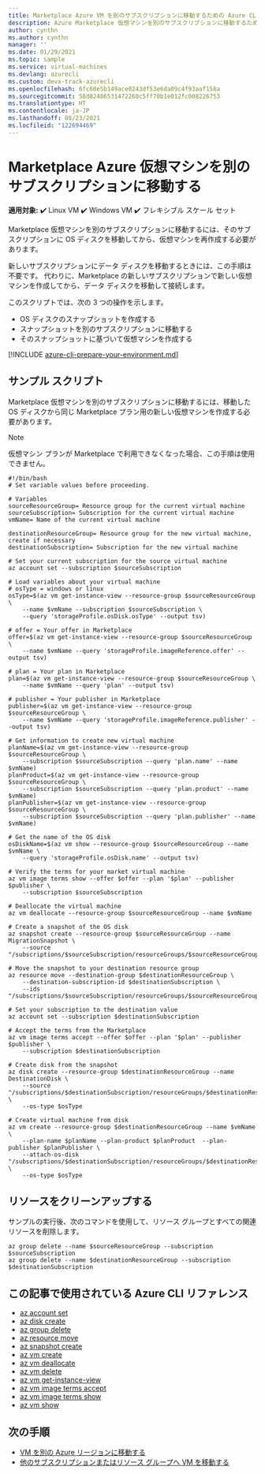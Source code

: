 ```yaml
---
title: Marketplace Azure VM を別のサブスクリプションに移動するための Azure CLI サンプル
description: Azure Marketplace 仮想マシンを別のサブスクリプションに移動するための Azure CLI サンプル。
author: cynthn
ms.author: cynthn
manager: ''
ms.date: 01/29/2021
ms.topic: sample
ms.service: virtual-machines
ms.devlang: azurecli
ms.custom: devx-track-azurecli
ms.openlocfilehash: 6fc60e5b149ace0243df53e6da09c4f93aaf158a
ms.sourcegitcommit: 58d82486531472268c5ff70b1e012fc008226753
ms.translationtype: HT
ms.contentlocale: ja-JP
ms.lasthandoff: 08/23/2021
ms.locfileid: "122694469"
---
```

# <a name="move-a-marketplace-azure-virtual-machine-to-another-subscription"></a>Marketplace Azure 仮想マシンを別のサブスクリプションに移動する

**適用対象:** :heavy_check_mark: Linux VM :heavy_check_mark: Windows VM :heavy_check_mark: フレキシブル スケール セット

Marketplace 仮想マシンを別のサブスクリプションに移動するには、そのサブスクリプションに OS ディスクを移動してから、仮想マシンを再作成する必要があります。

新しいサブスクリプションにデータ ディスクを移動するときには、この手順は不要です。 代わりに、Marketplace の新しいサブスクリプションで新しい仮想マシンを作成してから、データ ディスクを移動して接続します。

このスクリプトでは、次の 3 つの操作を示します。

- OS ディスクのスナップショットを作成する
- スナップショットを別のサブスクリプションに移動する
- そのスナップショットに基づいて仮想マシンを作成する

[!INCLUDE [azure-cli-prepare-your-environment.md](../../includes/azure-cli-prepare-your-environment.md)]

## <a name="sample-script"></a>サンプル スクリプト

Marketplace 仮想マシンを別のサブスクリプションに移動するには、移動した OS ディスクから同じ Marketplace プラン用の新しい仮想マシンを作成する必要があります。

> [!NOTE]
> 仮想マシン プランが Marketplace で利用できなくなった場合、この手順は使用できません。

```azurecli
#!/bin/bash
# Set variable values before proceeding. 

# Variables
sourceResourceGroup= Resource group for the current virtual machine
sourceSubscription= Subscription for the current virtual machine
vmName= Name of the current virtual machine

destinationResourceGroup= Resource group for the new virtual machine, create if necessary
destinationSubscription= Subscription for the new virtual machine

# Set your current subscription for the source virtual machine
az account set --subscription $sourceSubscription

# Load variables about your virtual machine
# osType = windows or linux
osType=$(az vm get-instance-view --resource-group $sourceResourceGroup \
    --name $vmName --subscription $sourceSubscription \
    --query 'storageProfile.osDisk.osType' --output tsv)

# offer = Your offer in Marketplace
offer=$(az vm get-instance-view --resource-group $sourceResourceGroup \
    --name $vmName --query 'storageProfile.imageReference.offer' --output tsv)

# plan = Your plan in Marketplace
plan=$(az vm get-instance-view --resource-group $sourceResourceGroup \
    --name $vmName --query 'plan' --output tsv)

# publisher = Your publisher in Marketplace
publisher=$(az vm get-instance-view --resource-group $sourceResourceGroup \
    --name $vmName --query 'storageProfile.imageReference.publisher' --output tsv)

# Get information to create new virtual machine
planName=$(az vm get-instance-view --resource-group $sourceResourceGroup \
    --subscription $sourceSubscription --query 'plan.name' --name $vmName)
planProduct=$(az vm get-instance-view --resource-group $sourceResourceGroup \
    --subscription $sourceSubscription --query 'plan.product' --name $vmName)
planPublisher=$(az vm get-instance-view --resource-group $sourceResourceGroup \
    --subscription $sourceSubscription --query 'plan.publisher' --name $vmName)

# Get the name of the OS disk
osDiskName=$(az vm show --resource-group $sourceResourceGroup --name $vmName \
    --query 'storageProfile.osDisk.name' --output tsv)

# Verify the terms for your market virtual machine
az vm image terms show --offer $offer --plan '$plan' --publisher $publisher \
    --subscription $sourceSubscription

# Deallocate the virtual machine
az vm deallocate --resource-group $sourceResourceGroup --name $vmName

# Create a snapshot of the OS disk
az snapshot create --resource-group $sourceResourceGroup --name MigrationSnapshot \
    --source "/subscriptions/$sourceSubscription/resourceGroups/$sourceResourceGroup/providers/Microsoft.Compute/disks/$osDiskName"

# Move the snapshot to your destination resource group
az resource move --destination-group $destinationResourceGroup \
    --destination-subscription-id $destinationSubscription \
    --ids "/subscriptions/$sourceSubscription/resourceGroups/$sourceResourceGroup/providers/Microsoft.Compute/snapshots/MigrationSnapshot"

# Set your subscription to the destination value
az account set --subscription $destinationSubscription

# Accept the terms from the Marketplace
az vm image terms accept --offer $offer --plan '$plan' --publisher $publisher \
    --subscription $destinationSubscription

# Create disk from the snapshot 
az disk create --resource-group $destinationResourceGroup --name DestinationDisk \
    --source "/subscriptions/$destinationSubscription/resourceGroups/$destinationResourceGroup/providers/Microsoft.Compute/snapshots/MigrationSnapshot" \
    --os-type $osType

# Create virtual machine from disk
az vm create --resource-group $destinationResourceGroup --name $vmName \
    --plan-name $planName --plan-product $planProduct  --plan-publisher $planPublisher \
    --attach-os-disk "/subscriptions/$destinationSubscription/resourceGroups/$destinationResourceGroup/providers/Microsoft.Compute/disks/DestinationDisk" \
    --os-type $osType
```

## <a name="clean-up-resources"></a>リソースをクリーンアップする

サンプルの実行後、次のコマンドを使用して、リソース グループとすべての関連リソースを削除します。

```azurecli
az group delete --name $sourceResourceGroup --subscription $sourceSubscription
az group delete --name $destinationResourceGroup --subscription $destinationSubscription
```

## <a name="azure-cli-references-used-in-this-article"></a>この記事で使用されている Azure CLI リファレンス

- [az account set](/cli/azure/account#az_account_set)
- [az disk create](/cli/azure/disk#az_disk_create)
- [az group delete](/cli/azure/group#az_group_delete)
- [az resource move](/cli/azure/resource#az_resource_move)
- [az snapshot create](/cli/azure/snapshot#az_snapshot_create)
- [az vm create](/cli/azure/vm#az_vm_create)
- [az vm deallocate](/cli/azure/vm#az_vm_deallocate)
- [az vm delete](/cli/azure/vm#az_vm_delete)
- [az vm get-instance-view](/cli/azure/vm#az_vm_get_instance_view)
- [az vm image terms accept](/cli/azure/vm/image/terms#az_vm_image_terms_accept)
- [az vm image terms show](/cli/azure/vm/image/terms#az_vm_image_terms_show)
- [az vm show](/cli/azure/vm#az_vm_show)

## <a name="next-steps"></a>次の手順

- [VM を別の Azure リージョンに移動する](../site-recovery/azure-to-azure-tutorial-migrate.md)
- [他のサブスクリプションまたはリソース グループへ VM を移動する](./linux/move-vm.md)
